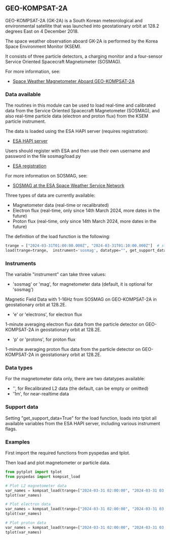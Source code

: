 ## GEO-KOMPSAT-2A

GEO-KOMPSAT-2A (GK-2A) is a South Korean meteorological and environmental satellite 
that was launched into geostationary orbit at 128.2 degrees East on 4 December 2018.

The space weather observation aboard GK-2A is performed by the Korea Space Environment Monitor (KSEM). 

It consists of three particle detectors, a charging monitor and a four-sensor Service Oriented Spacecraft Magnetometer (SOSMAG).

For more information, see:

- [Space Weather Magnetometer Aboard GEO-KOMPSAT-2A](https://link.springer.com/article/10.1007/s11214-020-00742-2)


### Data available

The routines in this module can be used to load real-time and calibrated data from the Service Oriented Spacecraft Magnetometer (SOSMAG),
and also real-time particle data (electron and proton flux) from the KSEM particle instrument.

The data is loaded using the ESA HAPI server (requires registration):
- [ESA HAPI server](https://swe.ssa.esa.int/hapi)

Users should register with ESA and then use their own username and password in the file sosmag/load.py
- [ESA registration](https://swe.ssa.esa.int/registration/)
  
For more information on SOSMAG, see:
- [SOSMAG at the ESA Space Weather Service Network](https://swe.ssa.esa.int/sosmag)


Three types of data are currently available:

- Magnetometer data (real-time or recalibrated)
- Electron flux (real-time, only since 14th March 2024, more dates in the future)
- Proton flux (real-time, only since 14th March 2024, more dates in the future)

The definition of the load function is the following:

```python
trange = ["2024-03-31T01:00:00.000Z", "2024-03-31T01:10:00.000Z"]  # start and end dates
load(trange=trange,  instrument='sosmag', datatype="", get_support_data=False, prefix="", suffix="")
```


### Instruments

The variable "instrument" can take three values:

- 'sosmag' or 'mag', for magnetometer data (default, it is optional for 'sosmag')

Magnetic Field Data with 1-16Hz from SOSMAG on GEO-KOMPSAT-2A in geostationary orbit at 128.2E.

- 'e' or 'electrons', for electron flux

1-minute averaging electron flux data from the particle detector on GEO-KOMPSAT-2A in geostationary orbit at 128.2E.

- 'p' or 'protons', for proton flux

1-minute averaging proton flux data from the particle detector on GEO-KOMPSAT-2A in geostationary orbit at 128.2E.


### Data types
For the magnetometer data only, there are two datatypes available:


- '', for Recalibrated L2 data (the default, can be empty or omitted)
- '1m', for near-realtime data


### Support data

Setting "get_support_data=True" for the load function, loads into tplot all available variables from the ESA HAPI server, including various instrument flags.


### Examples
First import the required functions from pyspedas and tplot.

Then load and plot magnetometer or particle data.

```python
from pytplot import tplot
from pyspedas import kompsat_load

# Plot L2 magnetometer data
var_names = kompsat_load(trange=["2024-03-31 02:00:00", "2024-03-31 03:00:00"])
tplot(var_names)

# Plot electron data
var_names = kompsat_load(trange=["2024-03-31 02:00:00", "2024-03-31 03:00:00"], instrument="e")
tplot(var_names)

# Plot proton data
var_names = kompsat_load(trange=["2024-03-31 02:00:00", "2024-03-31 03:00:00"], instrument="p")
tplot(var_names)
```

